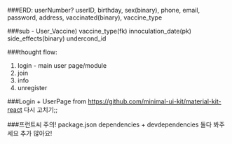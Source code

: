 ###ERD: 
userNumber? 
userID, birthday, sex(binary), phone, email, password, address, vaccinated(binary), vaccine_type

###sub - User_Vaccine) 
vaccine_type(fk)
innoculation_date(pk)
side_effects(binary)
undercond_id

###thought flow:
1. login - main user page/module
2. join
3. info
4. unregister

###Login + UserPage from 
https://github.com/minimal-ui-kit/material-kit-react
다시 고치기;; 

###프런트씨 주의! 
package.json dependencies + devdependencies 둘다 봐주세요 추가 많아요!
